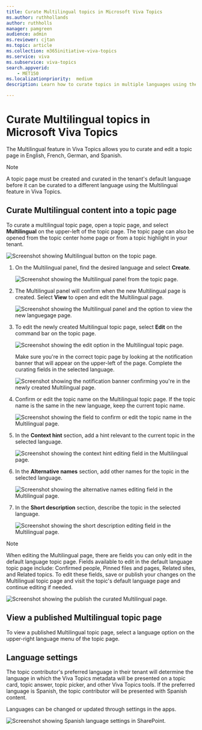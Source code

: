 ```yaml
---
title: Curate Multilingual topics in Microsoft Viva Topics
ms.author: ruthhollands
author: ruthholls
manager: pamgreen
audience: admin
ms.reviewer: cjtan
ms.topic: article
ms.collection: m365initiative-viva-topics
ms.service: viva 
ms.subservice: viva-topics 
search.appverid:
    - MET150   
ms.localizationpriority:  medium
description: Learn how to curate topics in multiple languages using the Multilingual feature in Microsoft Viva Topics.

---
```


# Curate Multilingual topics in Microsoft Viva Topics

The Multilingual feature in Viva Topics allows you to curate and edit a topic page in English, French, German, and Spanish.

> [!Note] 
> A topic page must be created and curated in the tenant's default language before it can be curated to a different language using the Multilingual feature in Viva Topics. 

## Curate Multilingual content into a topic page

To curate a multilingual topic page, open a topic page, and select **Multilingual** on the upper-left of the topic page. The topic page can also be opened from the topic center home page or from a topic highlight in your tenant.

   ![Screenshot showing Multilingual button on the topic page.](../media/knowledge-management/ml-topic-page-initial.png)

1. On the Multilingual panel, find the desired language and select **Create**.

     ![Screenshot showing the Multilingual panel from the topic page.](../media/knowledge-management/ml-panel.png)

2. The Multilingual panel will confirm when the new Multilingual page is created. Select **View** to open and edit the Multilingual page.

     ![Screenshot showing the Multilingual panel and the option to view the new languegage page.](../media/knowledge-management/ml-panel-view-page.png)

3. To edit the newly created Multilingual topic page, select **Edit** on the command bar on the topic page.

     ![Screenshot showing the edit option in the Multilingual topic page.](../media/knowledge-management/ml-edit-page.png)

     Make sure you're in the correct topic page by looking at the notification banner that will appear on the upper-left of the page. Complete the curating fields in the selected language.

     ![Screenshot showing the notification banner confirming you're in the newly created Multilingual page.](../media/knowledge-management/ml-french-topic-page.png)

4. Confirm or edit the topic name on the Multilingual topic page. If the topic name is the same in the new language, keep the current topic name.

     ![Screenshot showing the field to confirm or edit the topic name in the Multilingual page.](../media/knowledge-management/ml-edit-topic-name.png)

5. In the **Context hint** section, add a hint relevant to the current topic in the selected language.

     ![Screenshot showing the context hint editing field in the Multilingual page.](../media/knowledge-management/ml-edit-context-hint.png)

6. In the **Alternative names** section, add other names for the topic in the selected language.

     ![Screenshot showing the alternative names editing field in the Multilingual page.](../media/knowledge-management/ml-edit-alternate-names.png)

7. In the **Short description** section, describe the topic in the selected language.

     ![Screenshot showing the short description editing field in the Multilingual page.](../media/knowledge-management/ml-edit-short-description.png)


> [!Note] 
> When editing the Multilingual page, there are fields you can only edit in the default language topic page. Fields available to edit in the default language topic page include: Confirmed people, Pinned files and pages, Related sites, and Related topics.
   To edit these fields, save or publish your changes on the Multilingual topic page and visit the topic's default language page and continue editing if needed.


![Screenshot showing the publish the curated Multilingual page.](../media/knowledge-management/ml-publish-page.png)

## View a published Multilingual topic page
To view a published Multilingual topic page, select a language option on the upper-right language menu of the topic page.

## Language settings
The topic contributor's preferred language in their tenant will determine the language in which the Viva Topics metadata will be presented on a topic card, topic answer, topic picker, and other Viva Topics tools. If the preferred language is Spanish, the topic contributor will be presented with Spanish content.

Languages can be changed or updated through settings in the apps.

![Screenshot showing Spanish language settings in SharePoint.](../media/knowledge-management/sp-language-settings.png)
